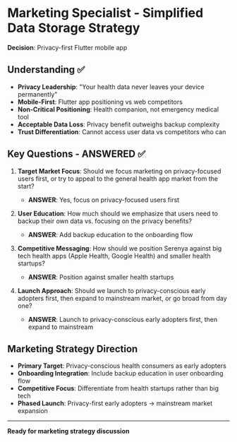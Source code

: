 # Marketing Specialist - Simplified Data Storage Strategy

**Decision**: Privacy-first Flutter mobile app  

## Understanding ✅

- **Privacy Leadership**: "Your health data never leaves your device permanently"
- **Mobile-First**: Flutter app positioning vs web competitors
- **Non-Critical Positioning**: Health companion, not emergency medical tool
- **Acceptable Data Loss**: Privacy benefit outweighs backup complexity
- **Trust Differentiation**: Cannot access user data vs competitors who can

## Key Questions - ANSWERED ✅

1. **Target Market Focus**: Should we focus marketing on privacy-focused users first, or try to appeal to the general health app market from the start?
   - **ANSWER**: Yes, focus on privacy-focused users first

2. **User Education**: How much should we emphasize that users need to backup their own data vs. focusing on the privacy benefits?
   - **ANSWER**: Add backup education to the onboarding flow

3. **Competitive Messaging**: How should we position Serenya against big tech health apps (Apple Health, Google Health) and smaller health startups?
   - **ANSWER**: Position against smaller health startups

4. **Launch Approach**: Should we launch to privacy-conscious early adopters first, then expand to mainstream market, or go broad from day one?
   - **ANSWER**: Launch to privacy-conscious early adopters first, then expand to mainstream

## Marketing Strategy Direction

- **Primary Target**: Privacy-conscious health consumers as early adopters
- **Onboarding Integration**: Include backup education in user onboarding flow
- **Competitive Focus**: Differentiate from health startups rather than big tech
- **Phased Launch**: Privacy-first early adopters → mainstream market expansion

---
**Ready for marketing strategy discussion**